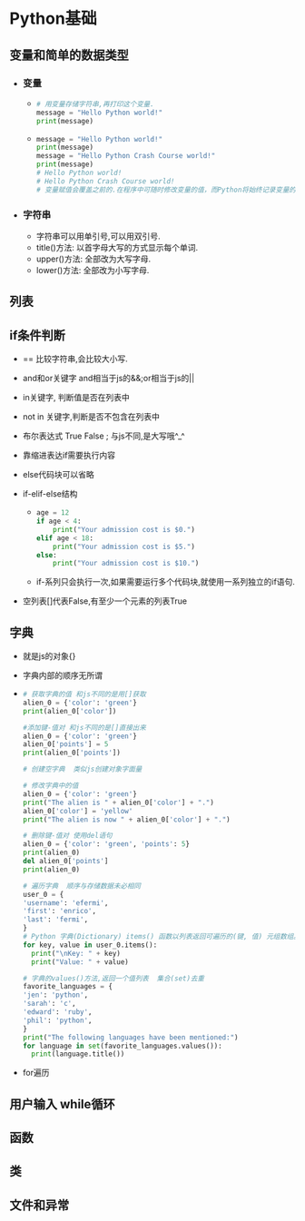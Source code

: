 # Python基础

## 变量和简单的数据类型

- ### 变量

  - ```python
    # 用变量存储字符串,再打印这个变量.
    message = "Hello Python world!"
    print(message)
    ```

  - ```python
    message = "Hello Python world!"
    print(message)
    message = "Hello Python Crash Course world!"
    print(message)
    # Hello Python world!
    # Hello Python Crash Course world!
    # 变量赋值会覆盖之前的.在程序中可随时修改变量的值，而Python将始终记录变量的最新值
    ```

- ### 字符串

  -    字符串可以用单引号,可以用双引号.
  -    title()方法: 以首字母大写的方式显示每个单词.
  -    upper()方法: 全部改为大写字母.
  -    lower()方法: 全部改为小写字母.


## 列表

## if条件判断

- == 比较字符串,会比较大小写.

- and和or关键字 and相当于js的&&;or相当于js的||

- in关键字, 判断值是否在列表中

- not in 关键字,判断是否不包含在列表中

- 布尔表达式 True False ; 与js不同,是大写哦^_^

- 靠缩进表达if需要执行内容

- else代码块可以省略

- if-elif-else结构

  - ```python
    age = 12
    if age < 4:
    	print("Your admission cost is $0.")
    elif age < 18:
    	print("Your admission cost is $5.")
    else:
    	print("Your admission cost is $10.")
    ```

  - if-系列只会执行一次,如果需要运行多个代码块,就使用一系列独立的if语句.

- 空列表[]代表False,有至少一个元素的列表True

## 字典

- 就是js的对象{}

- 字典内部的顺序无所谓

- ```python
  # 获取字典的值 和js不同的是用[]获取
  alien_0 = {'color': 'green'}
  print(alien_0['color'])

  #添加键-值对 和js不同的是[]直接出来  
  alien_0 = {'color': 'green'}
  alien_0['points'] = 5
  print(alien_0['points'])

  # 创建空字典  类似js创建对象字面量

  # 修改字典中的值
  alien_0 = {'color': 'green'}
  print("The alien is " + alien_0['color'] + ".")
  alien_0['color'] = 'yellow'
  print("The alien is now " + alien_0['color'] + ".")

  # 删除键-值对 使用del语句
  alien_0 = {'color': 'green', 'points': 5}
  print(alien_0)
  del alien_0['points']
  print(alien_0)

  # 遍历字典  顺序与存储数据未必相同
  user_0 = {
  'username': 'efermi',
  'first': 'enrico',
  'last': 'fermi',
  }
  # Python 字典(Dictionary) items() 函数以列表返回可遍历的(键, 值) 元组数组。
  for key, value in user_0.items():
  	print("\nKey: " + key)
  	print("Value: " + value)

  # 字典的values()方法,返回一个值列表  集合(set)去重  
  favorite_languages = {
  'jen': 'python',
  'sarah': 'c',
  'edward': 'ruby',
  'phil': 'python',
  }
  print("The following languages have been mentioned:")
  for language in set(favorite_languages.values()):
  	print(language.title())    
  ```
- for遍历


## 用户输入 while循环

## 函数

## 类

## 文件和异常





